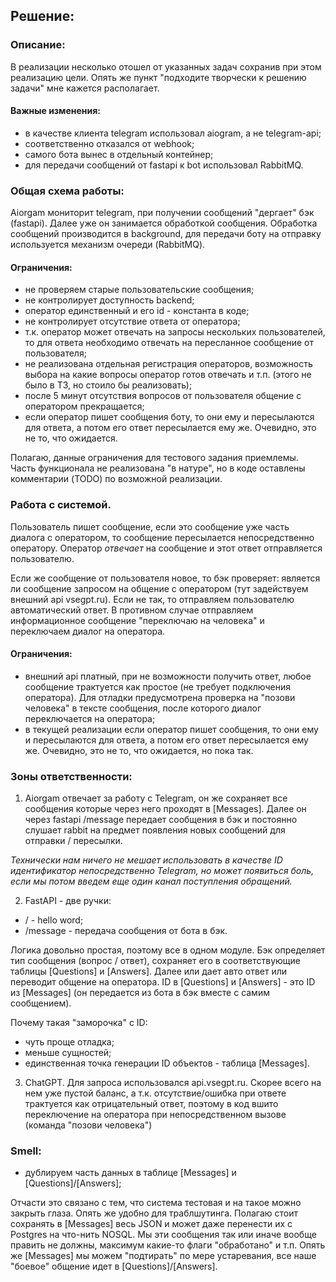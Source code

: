 ## Решение:
### Описание:

В реализации несколько отошел от указанных задач сохранив при этом реализацию цели. Опять же пункт
"подходите творчески к решению задачи" мне кажется располагает.

#### Важные изменения:
 - в качестве клиента telegram использовал aiogram, а не telegram-api;
 - соответственно отказался от webhook;
 - самого бота вынес в отдельный контейнер;
 - для передачи сообщений от fastapi к bot использовал RabbitMQ.

### Общая схема работы:

Aiorgam мониторит telegram, при получении сообщений "дергает" бэк (fastapi). Далее уже он занимается обработкой сообщения.
Обработка сообщений производится в background, для передачи боту на отправку используется механизм очереди (RabbitMQ).

#### Ограничения:
- не проверяем старые пользовательские сообщения;
- не контролирует доступность backend;
- оператор единственный и его id - константа в коде;
- не контролирует отсутствие ответа от оператора;
- т.к. оператор может отвечать на запросы нескольких пользователей, то для ответа 
необходимо отвечать на пересланное сообщение от пользователя;
- не реализована отдельная регистрация операторов, возможность выбора на какие вопросы
оператор готов отвечать и т.п. (этого не было в ТЗ, но стоило бы реализовать);
- после 5 минут отсутствия вопросов от пользователя общение с оператором прекращается;
- если оператор пишет сообщения боту, то они ему и пересылаются для ответа,
а потом его ответ пересылается ему же. Очевидно, это не то, что ожидается.

Полагаю, данные ограничения для тестового задания приемлемы. 
Часть функционала не реализована "в натуре", но в коде оставлены комментарии 
(TODO) по возможной реализации. 

### Работа с системой.
Пользователь пишет сообщение, если это сообщение уже часть диалога с оператором, 
то сообщение пересылается непосредственно оператору. Оператор _отвечает_ на сообщение
и этот ответ отправляется пользователю.

Если же сообщение от пользователя новое, то бэк проверяет: является ли сообщение запросом на общение с оператором
(тут задействуем внешний api vsegpt.ru). Если не так, то 
отправляем пользователю автоматический ответ. В противном случае отправляем 
информационное сообщение "переключаю на человека" и переключаем диалог на оператора.

#### Ограничения: 
 - внешний api платный, при не возможности получить ответ, любое сообщение 
трактуется как простое (не требует подключения оператора). Для отладки предусмотрена
проверка на "позови человека" в тексте сообщения, после которого диалог переключается на 
оператора;
 - в текущей реализации если оператор пишет сообщения, то они ему и пересылаются для ответа,
а потом его ответ пересылается ему же. Очевидно, это не то, что ожидается, но пока так.


### Зоны ответственности:
1. Aiorgam отвечает за работу с Telegram, он же сохраняет все сообщения которые через него проходят в [Messages].
Далее он через fastapi /message передает сообщения в бэк и постоянно слушает rabbit 
на предмет появления новых сообщений для отправки / пересылки.

_Технически нам ничего не мешает использовать в качестве ID идентификатор непосредственно Telegram, но может появиться
боль, если мы потом введем еще один канал поступления обращений._

2. FastAPI - две ручки:
 - / - hello word;
 - /message - передача сообщения от бота в бэк.

Логика довольно простая, поэтому все в одном модуле. Бэк определяет тип сообщения (вопрос / ответ),
сохраняет его в соответствующие таблицы [Questions] и [Answers]. 
Далее или дает авто ответ или переводит общение на оператора. 
ID в [Questions] и [Answers] - это ID из [Messages] (он передается из бота в бэк 
вместе с самим сообщением).

Почему такая "заморочка" с ID:
 - чуть проще отладка;
 - меньше сущностей;
 - единственная точка генерации ID объектов - таблица [Messages].

3. ChatGPT.
Для запроса использовался api.vsegpt.ru. Скорее всего на нем уже пустой баланс, а т.к. отсутствие/ошибка при ответе
трактуется как отрицательный ответ, поэтому в код вшито переключение на оператора при непосредственном вызове
(команда "позови человека")


### Smell:
 - дублируем часть данных в таблице [Messages] и [Questions]/[Answers];

Отчасти это связано с тем, что система тестовая и на такое можно закрыть глаза. Опять же удобно для траблшутинга.
Полагаю стоит сохранять в [Messages] весь JSON и может даже перенести их с Postgres на что-нить NOSQL.
Мы эти сообщения так или иначе вообще править не должны, максимум какие-то флаги "обработано" и т.п.
Опять же [Messages] мы можем "подтирать" по мере устаревания, все наше "боевое" общение идет в [Questions]/[Answers].
